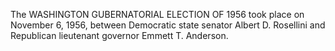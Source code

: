 The WASHINGTON GUBERNATORIAL ELECTION OF 1956 took place on November 6, 1956, between Democratic state senator Albert D. Rosellini and Republican lieutenant governor Emmett T. Anderson.
